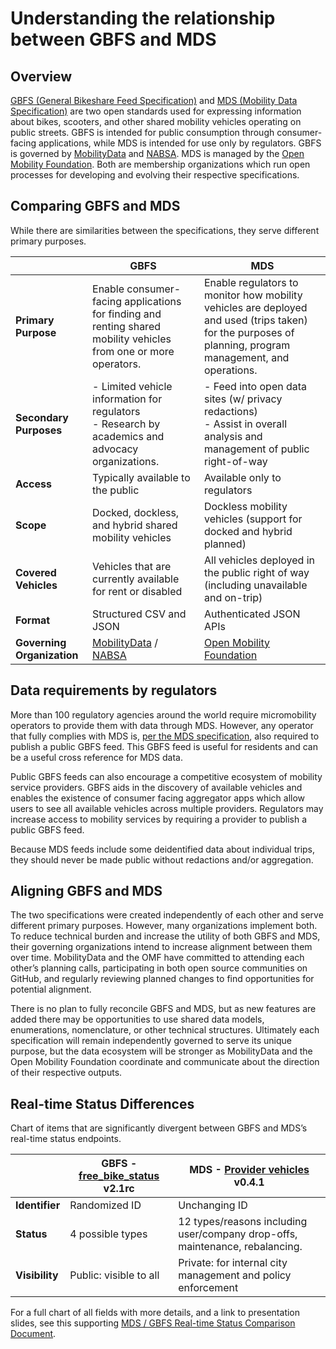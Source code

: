 # Understanding the relationship between GBFS and MDS

## Overview
[GBFS (General Bikeshare Feed Specification)](https://github.com/NABSA/gbfs) and [MDS (Mobility Data Specification)](https://github.com/openmobilityfoundation/mobility-data-specification) are two open standards used for expressing information about bikes, scooters, and other shared mobility vehicles operating on public streets. GBFS is intended for public consumption through consumer-facing applications, while MDS is intended for use only by regulators. GBFS is governed by [MobilityData](https://mobilitydata.org]) and [NABSA](https://nabsa.net/). MDS is managed by the [Open Mobility Foundation](https://www.openmobilityfoundation.org/). Both are membership organizations which run open processes for developing and evolving their respective specifications.

## Comparing GBFS and MDS
While there are similarities between the specifications, they serve different primary purposes.

|  |  **GBFS**  |  **MDS**  |
| ---- | ---- | ---- |
| **Primary Purpose** | Enable consumer-facing applications for finding and renting shared mobility vehicles from one or more operators. | Enable regulators to monitor how mobility vehicles are deployed and used (trips taken) for the purposes of planning, program management, and operations. |
| **Secondary Purposes** | - Limited vehicle information for regulators <br />- Research by academics and advocacy organizations. | - Feed into open data sites (w/ privacy redactions) <br />- Assist in overall analysis and management of public right-of-way |
| **Access** | Typically available to the public | Available only to regulators |
| **Scope** | Docked, dockless, and hybrid shared mobility vehicles | Dockless mobility vehicles (support for docked and hybrid planned) |
| **Covered Vehicles** | Vehicles that are currently available for rent or disabled | All vehicles deployed in the public right of way (including unavailable and on-trip) |
| **Format** | Structured CSV and JSON | Authenticated JSON APIs |
| **Governing Organization** | [MobilityData](https://mobilitydata.org]) / [NABSA](https://nabsa.net/) | [Open Mobility Foundation](https://www.openmobilityfoundation.org/) | 

## Data requirements by regulators
More than 100 regulatory agencies around the world require micromobility operators to provide them with data through MDS. However, any operator that fully complies with MDS is, [per the MDS specification](https://github.com/openmobilityfoundation/mobility-data-specification/tree/dev/provider#GBFS), also required to publish a public GBFS feed. This GBFS feed is useful for residents and can be a useful cross reference for MDS data. 

Public GBFS feeds can also encourage a competitive ecosystem of mobility service providers. GBFS aids in the discovery of available vehicles and enables the existence of consumer facing aggregator apps which allow users to see all available vehicles across multiple providers. Regulators may increase access to mobility services by requiring a provider to publish a public GBFS feed. 

Because MDS feeds include some deidentified data about individual trips, they should never be made public without redactions and/or aggregation.

## Aligning GBFS and MDS
The two specifications were created independently of each other and serve different primary purposes. However, many organizations implement both. To reduce technical burden and increase the utility of both GBFS and MDS, their governing organizations intend to increase alignment between them over time. MobilityData and the OMF have committed to attending each other’s planning calls, participating in both open source communities on GitHub, and regularly reviewing planned changes to find opportunities for potential alignment.

There is no plan to fully reconcile GBFS and MDS, but as new features are added there may be opportunities to use shared data models, enumerations, nomenclature, or other technical structures. Ultimately each specification will remain independently governed to serve its unique purpose, but the data ecosystem will be stronger as MobilityData and the Open Mobility Foundation coordinate and communicate about the direction of their respective outputs.

## Real-time Status Differences

Chart of items that are significantly divergent between GBFS and MDS’s real-time status endpoints.

|  | **GBFS** - [free_bike_status](https://github.com/MobilityData/gbfs/blob/master/gbfs.md#free_bike_statusjson) v2.1rc | **MDS** - [Provider vehicles](https://github.com/openmobilityfoundation/mobility-data-specification/tree/dev/provider#vehicles) v0.4.1 |
| ---- | ---- | ---- |
| **Identifier** | Randomized ID | Unchanging ID |
| **Status** | 4 possible types | 12 types/reasons including user/company drop-offs, maintenance, rebalancing. |
| **Visibility** | Public: visible to all | Private: for internal city management and policy enforcement |

For a full chart of all fields with more details, and a link to presentation slides, see this supporting [MDS / GBFS Real-time Status Comparison Document](https://docs.google.com/document/d/13hDgRn5wBPi5M5qN8H6-bbWiSkvvenGlViy0Q0h4sFI/edit#).
